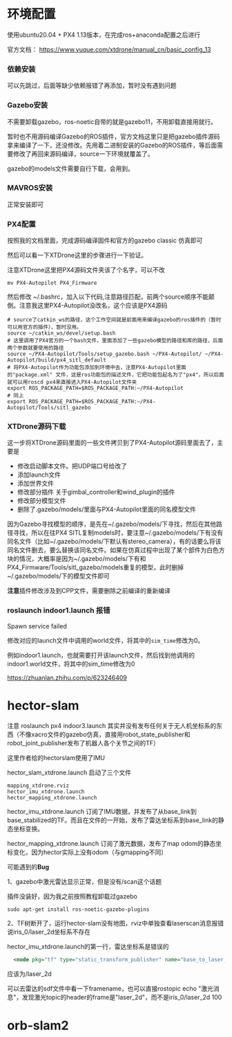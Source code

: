 # 环境配置

使用ubuntu20.04 + PX4 1.13版本，在完成ros+anaconda配置之后进行


官方文档： https://www.yuque.com/xtdrone/manual_cn/basic_config_13


### 依赖安装

可以先跳过，后面等缺少依赖报错了再添加，暂时没有遇到问题

### Gazebo安装

不需要卸载gazebo，ros-noetic自带的就是gazebo11，不用卸载直接用就行。

暂时也不用源码编译Gazebo的ROS插件，官方文档这里只是把gazebo插件源码拿来编译了一下，还没修改。先用着二进制安装的Gazebo的ROS插件，等后面需要修改了再回来源码编译，source一下环境就覆盖了。

gazebo的models文件需要自行下载，会用到。

### MAVROS安装
正常安装即可

### PX4配置

按照我的文档里面，完成源码编译固件和官方的gazebo classic 仿真即可

然后可以看一下XTDrone这里的步骤进行一下验证。

注意XTDrone这里把PX4源码文件夹该了个名字，可以不改

    mv PX4-Autopilot PX4_Firmware

然后修改 ~/.bashrc，加入以下代码,注意路径匹配，前两个source顺序不能颠倒。注意我这里PX4-Autopilot没改名，这个应该是PX4源码

    # source了catkin_ws的路径，这个工作空间就是前面用来编译gazebo的ros插件的（暂时可以用官方的插件），暂时没用。
    source ~/catkin_ws/devel/setup.bash
    # 这里调用了PX4官方的一个bash文件，里面添加了一些gazebo模型的路径和库的路径，后面两个参数就要使用的路径
    source ~/PX4-Autopilot/Tools/setup_gazebo.bash ~/PX4-Autopilot/ ~/PX4-Autopilot/build/px4_sitl_default
    # 将PX4-Autopilot作为功能包添加到环境中去，注意PX4-Autopilot里面的"package.xml" 文件，这是ros功能包的描述文件，它把功能包起名为了"px4"，所以后面就可以用roscd px4来直接进入PX4-Autopilot文件夹
    export ROS_PACKAGE_PATH=$ROS_PACKAGE_PATH:~/PX4-Autopilot
    # 同上
    export ROS_PACKAGE_PATH=$ROS_PACKAGE_PATH:~/PX4-Autopilot/Tools/sitl_gazebo


### XTDrone源码下载

这一步将XTDrone源码里面的一些文件拷贝到了PX4-Autopilot源码里面去了，主要是

* 修改启动脚本文件。把UDP端口号给改了
* 添加launch文件
* 添加世界文件
* 修改部分插件 关于gimbal_controller和wind_plugin的插件
* 修改部分模型文件
* 删除了.gazebo/models/里面与PX4-Autopilot里面的同名模型文件

因为Gazebo寻找模型的顺序，是先在~/.gazebo/models/下寻找，然后在其他路径寻找，所以在往PX4 SITL复制models时，要注意~/.gazebo/models/下有没有同名文件（比如~/.gazebo/models/下默认有stereo_camera），有的话要么将该同名文件删去，要么替换该同名文件。如果在仿真过程中出现了某个部件为白色方块的情况，大概率是因为~/.gazebo/models/下有和PX4_Firmware/Tools/sitl_gazebo/models重复的模型，此时删掉~/.gazebo/models/下的模型文件即可

**注意**插件修改涉及到CPP文件，需要删除之前编译的重新编译

### roslaunch indoor1.launch 报错

Spawn service failed

修改对应的launch文件中调用的world文件，将其中的`sim_time`修改为0。

例如indoor1.launch，也就需要打开该launch文件，然后找到他调用的indoor1.world文件，将其中的sim_time修改为0

https://zhuanlan.zhihu.com/p/623246409

# hector-slam

注意 roslaunch px4 indoor3.launch 其实并没有发布任何关于无人机坐标系的东西（不像xacro文件的gazebo仿真，直接用robot_state_publisher和robot_joint_publisher发布了机器人各个关节之间的TF）

这里作者给的hectorslam使用了IMU

hector_slam_xtdrone.launch 启动了三个文件

    mapping_xtdrone.rviz
    hector_imu_xtdrone.launch
    hector_mapping_xtdrone.launch

hector_imu_xtdrone.launch 订阅了IMU数据，并发布了从base_link到base_stabilized的TF。而且在文件的一开始，发布了雷达坐标系到base_link的静态坐标变换。

hector_mapping_xtdrone.launch 订阅了激光数据，发布了map odom的静态坐标变化，因为hector实际上没有odom（与gmapping不同）

可能遇到的**Bug**

1、gazebo中激光雷达显示正常，但是没有/scan这个话题

插件没装好，因为我之前按照教程卸载过gazebo

    sudo apt-get install ros-noetic-gazebo-plugins

2、TF树断开了，运行hector-slam没有地图，rviz中单独查看laserscan消息报错说iris_0/laser_2d坐标系不存在

hector_imu_xtdrone.launch的第一行，雷达坐标系是错误的

```xml
  <node pkg="tf" type="static_transform_publisher" name="base_to_laser_broadcaster" args="0 0 0 0 0 0 base_link iris_0/laser_2d 100" />
```

应该为/laser_2d

可以去雷达的sdf文件中看一下framename，也可以直接rostopic echo "激光消息"，发现激光topic的header的frame是"laser_2d"，而不是iris_0/laser_2d 100


# orb-slam2

